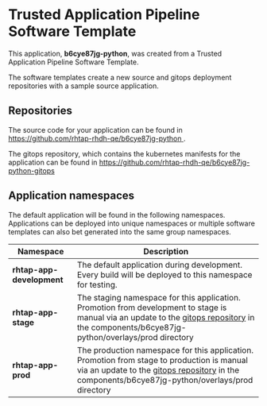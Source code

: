 # Trusted Application Pipeline Software Template

This application, **b6cye87jg-python**, was created from a Trusted Application Pipeline Software Template.

The software templates create a new source and gitops deployment repositories with a sample source application. 

## Repositories

The source code for your application can be found in [https://github.com/rhtap-rhdh-qe/b6cye87jg-python ](https://github.com/rhtap-rhdh-qe/b6cye87jg-python ).
 
The gitops repository, which contains the kubernetes manifests for the application can be found in 
[https://github.com/rhtap-rhdh-qe/b6cye87jg-python-gitops ](https://github.com/rhtap-rhdh-qe/b6cye87jg-python-gitops ) 

## Application namespaces 

The default application will be found in the following namespaces. Applications can be deployed into unique namespaces or multiple software templates can also bet generated into the same group namespaces.  

|  Namespace   |  Description   |  
| -------- | -------- |   
| **rhtap-app-development** | The default application during development. Every build will be deployed to this namespace for testing. | 
| **rhtap-app-stage** | The staging namespace for this application. Promotion from development to stage is manual via an update to the [gitops repository](https://github.com/rhtap-rhdh-qe/b6cye87jg-python-gitops ) in the components/b6cye87jg-python/overlays/prod directory |  
| **rhtap-app-prod** | The production namespace for this application. Promotion from stage to production is manual via an update to the [gitops repository](https://github.com/rhtap-rhdh-qe/b6cye87jg-python-gitops ) in the components/b6cye87jg-python/overlays/prod directory | 